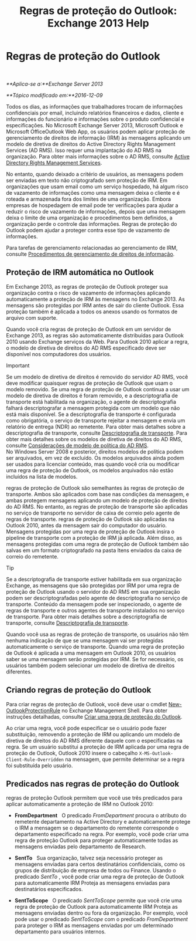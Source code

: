 ﻿---
title: 'Regras de proteção do Outlook: Exchange 2013 Help'
TOCTitle: Regras de proteção do Outlook
ms:assetid: bd7d0ad7-1f8e-46da-a74b-58c58f3eff93
ms:mtpsurl: https://technet.microsoft.com/pt-br/library/Dd638178(v=EXCHG.150)
ms:contentKeyID: 50486520
ms.date: 05/22/2018
mtps_version: v=EXCHG.150
ms.translationtype: MT
---

# Regras de proteção do Outlook

 

_**Aplica-se a:**Exchange Server 2013_

_**Tópico modificado em:**2016-12-09_

Todos os dias, as informações que trabalhadores trocam de informações confidenciais por email, incluindo relatórios financeiros e dados, cliente e informações do funcionário e informações sobre o produto confidencial e especificações. No Microsoft Exchange Server 2013, Microsoft Outlook e Microsoft OfficeOutlook Web App, os usuários podem aplicar proteção de gerenciamento de direitos de informação (IRM) às mensagens aplicando um modelo de diretiva de direitos do Active Directory Rights Management Services (AD RMS). Isso requer uma implantação do AD RMS na organização. Para obter mais informações sobre o AD RMS, consulte [Active Directory Rights Management Services](https://go.microsoft.com/fwlink/p/?linkid=129823).

No entanto, quando deixado a critério de usuários, as mensagens podem ser enviadas em texto não criptografado sem proteção de IRM. Em organizações que usam email como um serviço hospedado, há algum risco de vazamento de informações como uma mensagem deixa o cliente e é roteada e armazenada fora dos limites de uma organização. Embora empresas de hospedagem de email pode ter verificações para ajudar a reduzir o risco de vazamento de informações, depois que uma mensagem deixa o limite de uma organização e procedimentos bem definidos, a organização perde o controle das informações. Regras de proteção do Outlook podem ajudar a proteger contra esse tipo de vazamento de informações.

Para tarefas de gerenciamento relacionadas ao gerenciamento de IRM, consulte [Procedimentos de gerenciamento de direitos de informação](information-rights-management-procedures-exchange-2013-help.md).

## Proteção de IRM automática no Outlook

Em Exchange 2013, as regras de proteção de Outlook proteger sua organização contra o risco de vazamento de informações aplicando automaticamente a proteção de IRM às mensagens no Exchange 2013. As mensagens são protegidas por IRM antes de sair do cliente Outlook. Essa proteção também é aplicada a todos os anexos usando os formatos de arquivo com suporte.

Quando você cria regras de proteção de Outlook em um servidor de Exchange 2013, as regras são automaticamente distribuídas para Outlook 2010 usando Exchange serviços da Web. Para Outlook 2010 aplicar a regra, o modelo de diretiva de direitos do AD RMS especificado deve ser disponível nos computadores dos usuários.


> [!IMPORTANT]
> Se um modelo de diretiva de direitos é removido do servidor AD RMS, você deve modificar quaisquer regras de proteção de Outlook que usam o modelo removido. Se uma regra de proteção de Outlook continua a usar um modelo de diretiva de direitos é foram removido, e a descriptografia de transporte está habilitada na organização, o agente de descriptografia falhará descriptografar a mensagem protegida com um modelo que não está mais disponível. Se a descriptografia de transporte é configurada como obrigatória, o serviço de transporte rejeitar a mensagem e envia um relatório de entrega (NDR) ao remetente. Para obter mais detalhes sobre a descriptografia de transporte, consulte <A href="transport-decryption-exchange-2013-help.md">Descriptografia de transporte</A>. Para obter mais detalhes sobre os modelos de diretiva de direitos do AD RMS, consulte <A href="https://go.microsoft.com/fwlink/p/?linkid=179455">Considerações de modelo de política do AD RMS</A>.<BR>No Windows Server 2008 e posterior, direitos modelos de política podem ser arquivados, em vez de excluído. Os modelos arquivados ainda podem ser usados para licenciar conteúdo, mas quando você cria ou modificar uma regra de proteção de Outlook, os modelos arquivados não estão incluídos na lista de modelos.



regras de proteção de Outlook são semelhantes às regras de proteção de transporte. Ambos são aplicados com base nas condições da mensagem, e ambas protegem mensagens aplicando um modelo de proteção de direitos do AD RMS. No entanto, as regras de proteção de transporte são aplicadas no serviço de transporte no servidor de caixa de correio pelo agente de regras de transporte. regras de proteção de Outlook são aplicadas na Outlook 2010, antes da mensagem sair do computador do usuário. Mensagens protegidas por uma regra de proteção de Outlook insira o pipeline de transporte com a proteção de IRM já aplicada. Além disso, as mensagens protegidas com uma regra de proteção de Outlook também são salvas em um formato criptografado na pasta Itens enviados da caixa de correio do remetente.


> [!TIP]
> Se a descriptografia de transporte estiver habilitada em sua organização Exchange, as mensagens que são protegidas por IRM por uma regra de proteção de Outlook usando o servidor do AD RMS em sua organização podem ser descriptografadas pelo agente de descriptografia no serviço de transporte. Conteúdo da mensagem pode ser inspecionado, o agente de regras de transporte e outros agentes de transporte instalados no serviço de transporte. Para obter mais detalhes sobre a descriptografia de transporte, consulte <A href="transport-decryption-exchange-2013-help.md">Descriptografia de transporte</A>.



Quando você usa as regras de proteção de transporte, os usuários não têm nenhuma indicação de que se uma mensagem vai ser protegidas automaticamente o serviço de transporte. Quando uma regra de proteção de Outlook é aplicada a uma mensagem em Outlook 2010, os usuários saber se uma mensagem serão protegidas por IRM. Se for necessário, os usuários também podem selecionar um modelo de diretiva de direitos diferentes.

## Criando regras de proteção do Outlook

Para criar regras de proteção de Outlook, você deve usar o cmdlet [New-OutlookProtectionRule](https://technet.microsoft.com/pt-br/library/dd298182\(v=exchg.150\)) no Exchange Management Shell. Para obter instruções detalhadas, consulte [Criar uma regra de proteção do Outlook](create-an-outlook-protection-rule-exchange-2013-help.md).

Ao criar uma regra, você pode especificar se o usuário pode fazer substituição, removendo a proteção de IRM ou aplicando um modelo de diretiva de direitos do AD RMS diferente daquele com o especificadas na regra. Se um usuário substitui a proteção de IRM aplicada por uma regra de proteção de Outlook, Outlook 2010 insere o cabeçalho `X-MS-Outlook-Client-Rule-Overridden` na mensagem, que permite determinar se a regra foi substituída pelo usuário.

## Predicados nas regras de proteção do Outlook

regras de proteção Outlook permitem que você use três predicados para aplicar automaticamente a proteção de IRM no Outlook 2010:

  - **FromDepartment**   O predicado *FromDepartment* procura o atributo do remetente departamento na Active Directory e automaticamente protege o IRM a mensagem se o departamento do remetente corresponde o departamento especificado na regra. Por exemplo, você pode criar uma regra de proteção Outlook para proteger automaticamente todas as mensagens enviadas pelo departamento de Research.

  - **SentTo**   Sua organização, talvez seja necessário proteger as mensagens enviadas para certos destinatários confidenciais, como os grupos de distribuição de empresa de todos ou Finance. Usando o predicado *SentTo* , você pode criar uma regra de proteção de Outlook para automaticamente IRM Proteja as mensagens enviadas para destinatários especificados.

  - **SentToScope**   O predicado *SentToScope* permite que você crie uma regra de proteção de Outlook para automaticamente IRM Proteja as mensagens enviadas dentro ou fora da organização. Por exemplo, você pode usar o predicado *SentToScope* com o predicado *FromDepartment* para proteger o IRM as mensagens enviadas por um determinado departamento para usuários internos.

